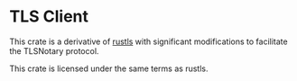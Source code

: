 # TLS Client

This crate is a derivative of [rustls](https://github.com/rustls/rustls) with
significant modifications to facilitate the TLSNotary protocol.

This crate is licensed under the same terms as rustls.